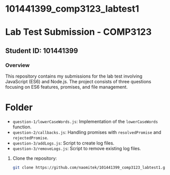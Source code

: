 # 101441399_comp3123_labtest1
# Lab Test Submission - COMP3123

## Student ID: 101441399

### Overview
This repository contains my submissions for the lab test involving JavaScript (ES6) and Node.js. The project consists of three questions focusing on ES6 features, promises, and file management.

# Folder 
- `question-1/lowerCaseWords.js`: Implementation of the `lowerCaseWords` function.
- `question-2/callbacks.js`: Handling promises with `resolvedPromise` and `rejectedPromise`.
- `question-3/addLogs.js`: Script to create log files.
- `question-3/removeLogs.js`: Script to remove existing log files.

1. Clone the repository:
   ```bash
   git clone https://github.com/naomitek/101441399_comp3123_labtest1.git
